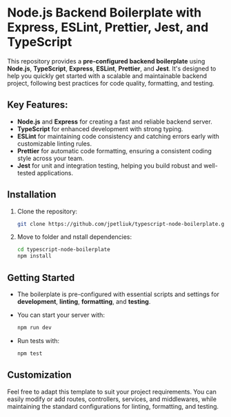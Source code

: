 # Node.js Backend Boilerplate with Express, ESLint, Prettier, Jest, and TypeScript

This repository provides a **pre-configured backend boilerplate** using **Node.js**, **TypeScript**, **Express**, **ESLint**, **Prettier**, and **Jest**. It's designed to help you quickly get started with a scalable and maintainable backend project, following best practices for code quality, formatting, and testing.

## Key Features:

- **Node.js** and **Express** for creating a fast and reliable backend server.
- **TypeScript** for enhanced development with strong typing.
- **ESLint** for maintaining code consistency and catching errors early with customizable linting rules.
- **Prettier** for automatic code formatting, ensuring a consistent coding style across your team.
- **Jest** for unit and integration testing, helping you build robust and well-tested applications.

## Installation

1. Clone the repository:

   ```bash
   git clone https://github.com/jpetliuk/typescript-node-boilerplate.git
   ```

2. Move to folder and nstall dependencies:
   ```bash
   cd typescript-node-boilerplate
   npm install
   ```

## Getting Started

- The boilerplate is pre-configured with essential scripts and settings for **development**, **linting**, **formatting**, and **testing**.
- You can start your server with:

  ```bash
  npm run dev
  ```

- Run tests with:
  ```bash
  npm test
  ```

## Customization

Feel free to adapt this template to suit your project requirements. You can easily modify or add routes, controllers, services, and middlewares, while maintaining the standard configurations for linting, formatting, and testing.

